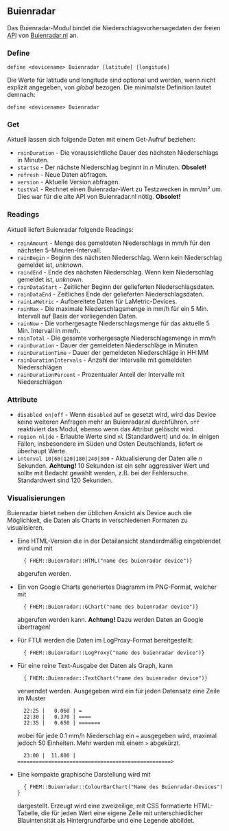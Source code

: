 <span id="Buienradar" />

## Buienradar
Das Buienradar-Modul bindet die Niederschlagsvorhersagedaten der freien <abbr title="Application Program Interface">API</abbr> 
von [Buienradar.nl](https://www.buienradar.nl) an.

<span id="Buienradardefine"></span>
### Define
    define <devicename> Buienradar [latitude] [longitude]

Die Werte für latitude und longitude sind optional und werden, wenn nicht explizit angegeben, von <var>global</var> bezogen.
Die minimalste Definition lautet demnach:

    define <devicename> Buienradar
  
<span id="Buienradarget" />  

### Get
Aktuell lassen sich folgende Daten mit einem Get-Aufruf beziehen:

* ``rainDuration``  - Die voraussichtliche Dauer des n&auml;chsten Niederschlags in Minuten.
* ``startse``       - Der n&auml;chste Niederschlag beginnt in <var>n</var> Minuten. **Obsolet!**
* ``refresh``       - Neue Daten abfragen.
* ``version``       - Aktuelle Version abfragen.
* ``testVal``       - Rechnet einen Buienradar-Wert zu Testzwecken in mm/m² um. Dies war für die alte <abbr>API</abbr> von Buienradar.nl nötig. **Obsolet!**

<span id="Buienradarreadings" />  

### Readings
Aktuell liefert Buienradar folgende Readings:
* ``rainAmount``            - Menge des gemeldeten Niederschlags in mm/h für den nächsten 5-Minuten-Intervall.
* ``rainBegin``             - Beginn des nächsten Niederschlag. Wenn kein Niederschlag gemeldet ist, <var>unknown</var>.
* ``raindEnd``              - Ende des nächsten Niederschlag. Wenn kein Niederschlag gemeldet ist, <var>unknown</var>.
* ``rainDataStart``         - Zeitlicher Beginn der gelieferten Niederschlagsdaten.
* ``rainDataEnd``           - Zeitliches Ende der gelieferten Niederschlagsdaten.
* ``rainLaMetric``          - Aufbereitete Daten für LaMetric-Devices.
* ``rainMax``               - Die maximale Niederschlagsmenge in mm/h für ein 5 Min. Intervall auf Basis der vorliegenden Daten.
* ``rainNow``               - Die vorhergesagte Niederschlagsmenge für das aktuelle 5 Min. Intervall in mm/h.
* ``rainTotal``             - Die gesamte vorhergesagte Niederschlagsmenge in mm/h
* ``rainDuration``          - Dauer der gemeldeten Niederschläge in Minuten
* ``rainDurationTime``      - Dauer der gemeldeten Niederschläge in HH:MM
* ``rainDurationIntervals`` - Anzahl der Intervalle mit gemeldeten Niederschlägen
* ``rainDurationPercent``   - Prozentualer Anteil der Intervalle mit Niederschlägen

<span id="Buienradarattr" />

### Attribute

* <a name="disabled"></a> ``disabled on|off``   - Wenn ``disabled`` auf `on` gesetzt wird, wird das Device keine weiteren Anfragen mehr an Buienradar.nl durchführen. ``off`` reaktiviert das Modul, ebenso wenn das Attribut gelöscht wird.
* <a name="region"></a> ``region nl|de`` - Erlaubte Werte sind ``nl`` (Standardwert) und ``de``. In einigen Fällen, insbesondere im Süden und Osten Deutschlands, liefert ``de`` überhaupt Werte.
* <a name="interval"></a>  ``interval 10|60|120|180|240|300`` - Aktualisierung der Daten alle <var>n</var> Sekunden. **Achtung!** 10 Sekunden ist ein sehr aggressiver Wert und sollte mit Bedacht gewählt werden, <abbr>z.B.</abbr> bei der Fehlersuche. Standardwert sind 120 Sekunden. 

### Visualisierungen
Buienradar bietet neben der üblichen Ansicht als Device auch die Möglichkeit, die Daten als Charts in verschiedenen Formaten zu visualisieren.
* Eine HTML-Version die in der Detailansicht standardmäßig eingeblendet wird und mit 
        
        { FHEM::Buienradar::HTML("name des buienradar device")}
        
    abgerufen werden.
* Ein von Google Charts generiertes Diagramm im <abbr>PNG</abbr>-Format, welcher mit

        { FHEM::Buienradar::GChart("name des buienradar device")}
        
    abgerufen werden kann. **Achtung!** Dazu werden Daten an Google übertragen!
    
* Für <abbr>FTUI</abbr> werden die Daten im LogProxy-Format bereitgestellt:

        { FHEM::Buienradar::LogProxy("name des buienradar device")}
        
* Für eine reine Text-Ausgabe der Daten als Graph, kann

        { FHEM::Buienradar::TextChart("name des buienradar device")}
        
    verwendet werden. Ausgegeben wird ein für jeden Datensatz eine Zeile im Muster
    
        22:25 |   0.060 | =
        22:30 |   0.370 | ====
        22:35 |   0.650 | =======
        
    wobei für jede 0.1 mm/h Niederschlag ein ``=`` ausgegeben wird, maximal jedoch 50 Einheiten. Mehr werden mit einem
    ``>`` abgekürzt.
    
        23:00 |  11.800 | ==================================================>

* Eine kompakte graphische Darstellung wird mit 

        { FHEM::Buienradar::ColourBarChart("Name des Buienradar-Devices") }
        
    dargestellt. Erzeugt wird eine zweizeilige, mit CSS formatierte HTML-Tabelle, die für jeden Wert
    eine eigene Zelle mit unterschiedlicher Blauintensität als Hintergrundfarbe und eine Legende
    abbildet.